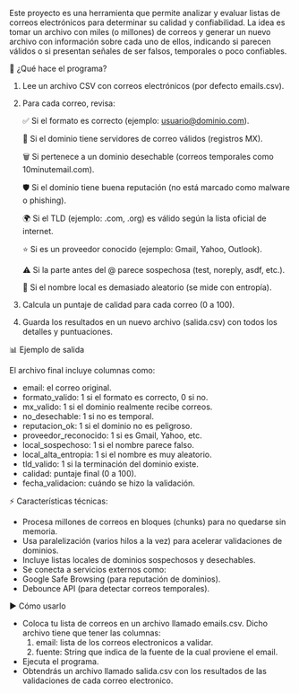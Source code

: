 Este proyecto es una herramienta que permite analizar y evaluar listas de correos electrónicos para determinar su calidad y confiabilidad.
La idea es tomar un archivo con miles (o millones) de correos y generar un nuevo archivo con información sobre cada uno de ellos, indicando si parecen válidos o si presentan señales de ser falsos, temporales o poco confiables.

🚀 ¿Qué hace el programa?

1. Lee un archivo CSV con correos electrónicos (por defecto emails.csv).

2. Para cada correo, revisa:

    ✅ Si el formato es correcto (ejemplo: usuario@dominio.com).
    
    📮 Si el dominio tiene servidores de correo válidos (registros MX).
    
    🗑️ Si pertenece a un dominio desechable (correos temporales como 10minutemail.com).
    
    🛡️ Si el dominio tiene buena reputación (no está marcado como malware o phishing).
    
    🌍 Si el TLD (ejemplo: .com, .org) es válido según la lista oficial de internet.
    
    ⭐ Si es un proveedor conocido (ejemplo: Gmail, Yahoo, Outlook).
    
    ⚠️ Si la parte antes del @ parece sospechosa (test, noreply, asdf, etc.).
    
    🔀 Si el nombre local es demasiado aleatorio (se mide con entropía).

3. Calcula un puntaje de calidad para cada correo (0 a 100).

4. Guarda los resultados en un nuevo archivo (salida.csv) con todos los detalles y puntuaciones.


📊 Ejemplo de salida

El archivo final incluye columnas como:
  - email: el correo original. 
  - formato_valido: 1 si el formato es correcto, 0 si no.
  - mx_valido: 1 si el dominio realmente recibe correos.
  - no_desechable: 1 si no es temporal.
  - reputacion_ok: 1 si el dominio no es peligroso.
  - proveedor_reconocido: 1 si es Gmail, Yahoo, etc.
  - local_sospechoso: 1 si el nombre parece falso.
  - local_alta_entropia: 1 si el nombre es muy aleatorio.
  - tld_valido: 1 si la terminación del dominio existe.
  - calidad: puntaje final (0 a 100).
  - fecha_validacion: cuándo se hizo la validación.

⚡ Características técnicas:
  - Procesa millones de correos en bloques (chunks) para no quedarse sin memoria.
  - Usa paralelización (varios hilos a la vez) para acelerar validaciones de dominios.
  - Incluye listas locales de dominios sospechosos y desechables.
  - Se conecta a servicios externos como:
  - Google Safe Browsing (para reputación de dominios).
  - Debounce API (para detectar correos temporales).

▶️ Cómo usarlo
- Coloca tu lista de correos en un archivo llamado emails.csv. Dicho archivo tiene que tener las columnas:
  1. email: lista de los correos electronicos a validar.
  2. fuente: String que indica de la fuente de la cual proviene el email.
- Ejecuta el programa.
- Obtendrás un archivo llamado salida.csv con los resultados de las validaciones de cada correo electronico.

